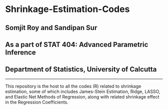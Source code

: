 # Shrinkage-Estimation-Codes
## Somjit Roy and Sandipan Sur
## As a part of STAT 404: Advanced Parametric Inference
## Department of Statistics, University of Calcutta
---
This repository is the host to all the codes (R) related to shrinkage estimation, some of which includes James-Stein Estimation, Ridge, LASSO, and Elastic Net Methods of Regression, along with related shrinkage effect in the Regression Coefficients.
